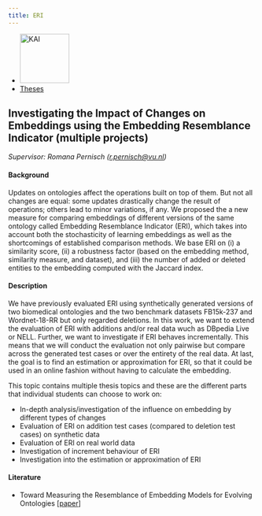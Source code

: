 ```yaml
---
title: ERI
---
```


<nav><ul>
    <li><a href="https://kai.cs.vu.nl/"> <img src="../../images/logos/KAI_logo_small_transp.png" alt="KAI" width="100"/></a></li>
    <li><a href="https://kai.cs.vu.nl/theses/">Theses</a></li>
</ul></nav>

## Investigating the Impact of Changes on Embeddings using the Embedding Resemblance Indicator (multiple projects)
*Supervisor: Romana Pernisch (r.pernisch@vu.nl)*

#### Background
Updates on ontologies affect the operations built on top of them. But not all changes are equal: some updates drastically change the result of operations; others lead to minor variations, if any. We proposed the a new measure for comparing embeddings of different versions of the same ontology called Embedding Resemblance Indicator (ERI), which takes into account both the stochasticity of learning embeddings as well as the shortcomings of established comparison methods. We base ERI on (i) a similarity score, (ii) a robustness factor (based on the embedding method, similarity measure, and dataset), and (iii) the number of added or deleted entities to the embedding computed with the Jaccard index.

#### Description
We have previously evaluated ERI using synthetically generated versions of two biomedical ontologies and the two benchmark datasets FB15k-237 and Wordnet-18-RR but only regarded deletions. In this work, we want to extend the evaluation of ERI with additions and/or real data wuch as DBpedia Live or NELL. Further, we want to investigate if ERI behaves incrementally. This means that we will conduct the evaluation not only pairwise but compare across the generated test cases or over the entirety of the real data. At last, the goal is to find an estimation or approximation for ERI, so that it could be used in an online fashion without having to calculate the embedding.

This topic contains multiple thesis topics and these are the different parts that individual students can choose to work on:
- In-depth analysis/investigation of the influence on embedding by different types of changes
- Evaluation of ERI on addition test cases (compared to deletion test cases) on synthetic data
- Evaluation of ERI on real world data
- Investigation of increment behaviour of ERI
- Investigation into the estimation or approximation of ERI

#### Literature
- Toward Measuring the Resemblance of Embedding Models for Evolving Ontologies [<a href="https://doi.org/10.1145/3460210.3493540">paper</a>]
